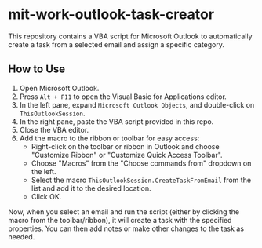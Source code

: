 # mit-work-outlook-task-creator

This repository contains a VBA script for Microsoft Outlook to automatically create a task from a selected email and assign a specific category.

## How to Use

1. Open Microsoft Outlook.
2. Press `Alt + F11` to open the Visual Basic for Applications editor.
3. In the left pane, expand `Microsoft Outlook Objects`, and double-click on `ThisOutlookSession`.
4. In the right pane, paste the VBA script provided in this repo.
5. Close the VBA editor.
6. Add the macro to the ribbon or toolbar for easy access:
   - Right-click on the toolbar or ribbon in Outlook and choose "Customize Ribbon" or "Customize Quick Access Toolbar".
   - Choose "Macros" from the "Choose commands from" dropdown on the left.
   - Select the macro `ThisOutlookSession.CreateTaskFromEmail` from the list and add it to the desired location.
   - Click OK.

Now, when you select an email and run the script (either by clicking the macro from the toolbar/ribbon), it will create a task with the specified properties. You can then add notes or make other changes to the task as needed.


